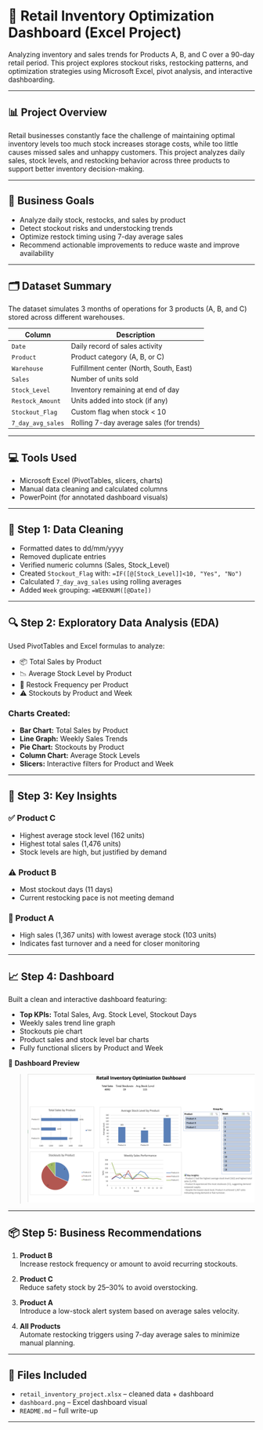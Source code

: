 # 🛒 Retail Inventory Optimization Dashboard (Excel Project)

Analyzing inventory and sales trends for Products A, B, and C over a 90-day retail period. This project explores stockout risks, restocking patterns, and optimization strategies using Microsoft Excel, pivot analysis, and interactive dashboarding.

---

## 📊 Project Overview

Retail businesses constantly face the challenge of maintaining optimal inventory levels too much stock increases storage costs, while too little causes missed sales and unhappy customers. This project analyzes daily sales, stock levels, and restocking behavior across three products to support better inventory decision-making.

---

## 🎯 Business Goals

- Analyze daily stock, restocks, and sales by product
- Detect stockout risks and understocking trends
- Optimize restock timing using 7-day average sales
- Recommend actionable improvements to reduce waste and improve availability

---

## 🗂️ Dataset Summary

The dataset simulates 3 months of operations for 3 products (A, B, and C) stored across different warehouses.

| Column           | Description                                |
|------------------|--------------------------------------------|
| `Date`           | Daily record of sales activity             |
| `Product`        | Product category (A, B, or C)              |
| `Warehouse`      | Fulfillment center (North, South, East)    |
| `Sales`          | Number of units sold                       |
| `Stock_Level`    | Inventory remaining at end of day          |
| `Restock_Amount` | Units added into stock (if any)            |
| `Stockout_Flag`  | Custom flag when stock < 10                |
| `7_day_avg_sales`| Rolling 7-day average sales (for trends)   |

---

## 💻 Tools Used

- Microsoft Excel (PivotTables, slicers, charts)
- Manual data cleaning and calculated columns
- PowerPoint (for annotated dashboard visuals)

---

## 🧼 Step 1: Data Cleaning

- Formatted dates to dd/mm/yyyy
- Removed duplicate entries
- Verified numeric columns (Sales, Stock_Level)
- Created `Stockout_Flag` with: `=IF([@[Stock_Level]]<10, "Yes", "No")`
- Calculated `7_day_avg_sales` using rolling averages
- Added `Week` grouping: `=WEEKNUM([@Date])`

---

## 🔍 Step 2: Exploratory Data Analysis (EDA)

Used PivotTables and Excel formulas to analyze:

- 📦 Total Sales by Product
- 📉 Average Stock Level by Product
- 🔁 Restock Frequency per Product
- ⚠️ Stockouts by Product and Week

### Charts Created:

- **Bar Chart:** Total Sales by Product
- **Line Graph:** Weekly Sales Trends
- **Pie Chart:** Stockouts by Product
- **Column Chart:** Average Stock Levels
- **Slicers:** Interactive filters for Product and Week

---

## 📌 Step 3: Key Insights

### ✅ Product C
- Highest average stock level (162 units)
- Highest total sales (1,476 units)
- Stock levels are high, but justified by demand

### ⚠️ Product B
- Most stockout days (11 days)
- Current restocking pace is not meeting demand

### 🔄 Product A
- High sales (1,367 units) with lowest average stock (103 units)
- Indicates fast turnover and a need for closer monitoring

---

## 📈 Step 4: Dashboard

Built a clean and interactive dashboard featuring:

- **Top KPIs:** Total Sales, Avg. Stock Level, Stockout Days
- Weekly sales trend line graph
- Stockouts pie chart
- Product sales and stock level bar charts
- Fully functional slicers by Product and Week

📸 **Dashboard Preview**

> ![Retail Inventory Dashboard](dashboard.png)

---

## 📦 Step 5: Business Recommendations

1. **Product B**  
   Increase restock frequency or amount to avoid recurring stockouts.

2. **Product C**  
   Reduce safety stock by 25–30% to avoid overstocking.

3. **Product A**  
   Introduce a low-stock alert system based on average sales velocity.

4. **All Products**  
   Automate restocking triggers using 7-day average sales to minimize manual planning.

---

## 📂 Files Included

- `retail_inventory_project.xlsx` – cleaned data + dashboard
- `dashboard.png` – Excel dashboard visual
- `README.md` – full write-up

---


